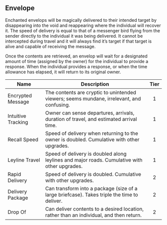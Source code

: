 ## Envelope

Enchanted envelops will be magically delivered to their intended target by disappearing into the void and reappearing where the individual will recover it. The speed of delivery is equal to that of a messenger bird flying from the sender directly to the individual it was being delivered. It cannot be intercepted during travel and it will always find it’s target if that target is alive and capable of receiving the message.

Once the contents are retrieved, an envelop will wait for a designated amount of time (assigned by the owner) for the individual to provide a response. When the individual provides a response, or when the time allowance has elapsed, it will return to its original owner.

 **Name**           | **Description**                                                                              | **Tier** 
--------------------|----------------------------------------------------------------------------------------------|:--------:
 Encrypted Message  | The contents are cryptic to unintended viewers; seems mundane, irrelevant, and confusing.    | 1        
 Intuitive Tracking | Owner can sense departures, arrivals, duration of travel, and estimated arrival time.        | 1        
 Recall Speed       | Speed of delivery when returning to the owner is doubled. Cumulative with other upgrades.    | 1        
 Leyline Travel     | Speed of delivery is doubled along leylines and major roads. Cumulative with other upgrades. | 1        
 Rapid Delivery     | Speed of delivery is doubled. Cumulative with other upgrades.                                | 2        
 Delivery Package   | Can transform into a package (size of a large briefcase). Takes triple the time to deliver.  | 2        
 Drop Of            | Can deliver contents to a desired location, rather than an individual, and then return.      | 2        
